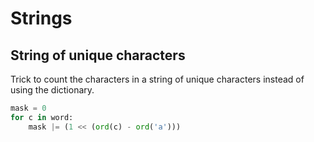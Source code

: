 # Strings

## String of unique characters

Trick to count the characters in a string of unique characters instead of using the dictionary.

```python
mask = 0
for c in word:
    mask |= (1 << (ord(c) - ord('a')))
```

